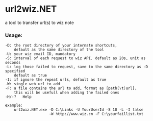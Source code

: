 # url2wiz.NET
a tool to transfer url(s) to wiz note

### Usage:
	-D: the root directory of your internate shortcuts,
		default as the same directory of the tool
	-U:	your wiz email ID, mandatory
	-S:	interval of each request to wiz API, default as 20s, unit as seconds
	-L:	log those failed to request, save to the same directory as -D specified
		default as true
	-I:	if ignore the repeat urls, default as true
	-W:	single web url to add
	-F:	a file contains the url to add, format as [path(\t)url].
		this will be usefull when adding the failed ones
	-H/-?	Help

	example:
		url2wiz.NET.exe -D C:\Links -U YourUserId -S 10 -L -I false
						-W http://www.wiz.cn -F C:\yourfaillist.txt